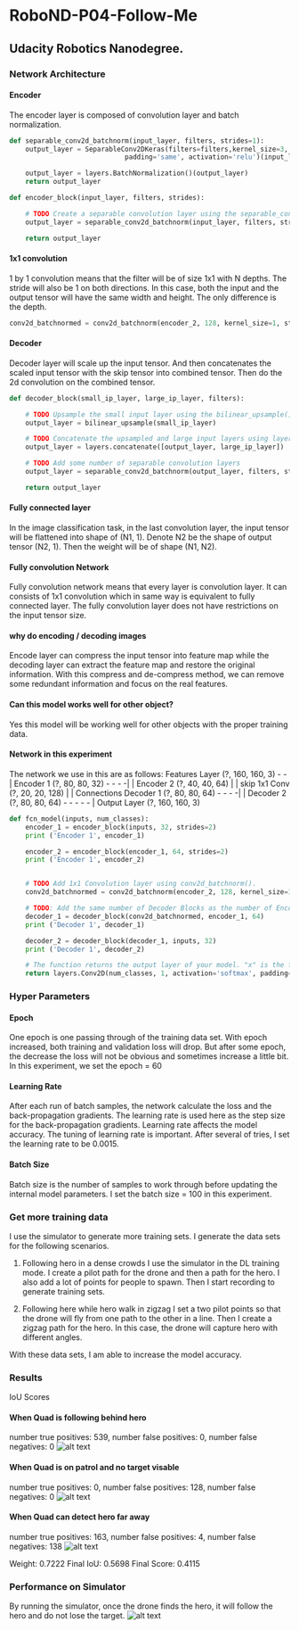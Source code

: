 # RoboND-P04-Follow-Me
## Udacity Robotics Nanodegree.

[image0]: ./img/fm1.png
[image1]: ./img/fm2.png
[image2]: ./img/fm3.png
[image3]: ./img/fm4.png


### Network Architecture
#### Encoder
The encoder layer is composed of convolution layer and batch normalization.

```python
def separable_conv2d_batchnorm(input_layer, filters, strides=1):
    output_layer = SeparableConv2DKeras(filters=filters,kernel_size=3, strides=strides,
                             padding='same', activation='relu')(input_layer)

    output_layer = layers.BatchNormalization()(output_layer)
    return output_layer

def encoder_block(input_layer, filters, strides):

    # TODO Create a separable convolution layer using the separable_conv2d_batchnorm() function.
    output_layer = separable_conv2d_batchnorm(input_layer, filters, strides=strides)

    return output_layer
```

#### 1x1 convolution
1 by 1 convolution means that the filter will be of size 1x1 with N depths. The stride will also be 1 on both directions. In this case, both the input and the output tensor will have the same width and height. The only difference is the depth.
```python
conv2d_batchnormed = conv2d_batchnorm(encoder_2, 128, kernel_size=1, strides=1)
```

#### Decoder
Decoder layer will scale up the input tensor. And then concatenates the scaled input tensor with the skip tensor into combined tensor. Then do the 2d convolution on the combined tensor.

```python
def decoder_block(small_ip_layer, large_ip_layer, filters):

    # TODO Upsample the small input layer using the bilinear_upsample() function.
    output_layer = bilinear_upsample(small_ip_layer)

    # TODO Concatenate the upsampled and large input layers using layers.concatenate
    output_layer = layers.concatenate([output_layer, large_ip_layer])

    # TODO Add some number of separable convolution layers    
    output_layer = separable_conv2d_batchnorm(output_layer, filters, strides=1)

    return output_layer
```

#### Fully connected layer
In the image classification task, in the last convolution layer, the input tensor will be flattened into shape of (N1, 1). Denote N2 be the shape of output tensor (N2, 1). Then the weight will be of shape (N1, N2).

#### Fully convolution Network
Fully convolution network means that every layer is convolution layer. It can consists of 1x1 convolution which in same way is equivalent to fully connected layer. The fully convolution layer does not have restrictions on the input tensor size.

#### why do encoding / decoding images
Encode layer can compress the input tensor into feature map while the decoding layer can extract the feature map and restore the original information. With this compress and de-compress method, we can remove some redundant information and focus on the real features.

#### Can this model works well for other object?
Yes this model will be working well for other objects with the proper training data.

#### Network in this experiment
The network we use in this are as follows:
Features Layer (?, 160, 160, 3) - - |
Encoder 1 (?, 80, 80, 32) - - - -|  |
Encoder 2 (?, 40, 40, 64)        |  |  skip
1x1 Conv (?, 20, 20, 128)        |  |  Connections
Decoder 1 (?, 80, 80, 64) - - - -|  |
Decoder 2 (?, 80, 80, 64) - - - - - |
Output Layer (?, 160, 160, 3)

```python
def fcn_model(inputs, num_classes):
    encoder_1 = encoder_block(inputs, 32, strides=2)
    print ('Encoder 1', encoder_1)

    encoder_2 = encoder_block(encoder_1, 64, strides=2)
    print ('Encoder 1', encoder_2)


    # TODO Add 1x1 Convolution layer using conv2d_batchnorm().
    conv2d_batchnormed = conv2d_batchnorm(encoder_2, 128, kernel_size=1, strides=1)

    # TODO: Add the same number of Decoder Blocks as the number of Encoder Blocks
    decoder_1 = decoder_block(conv2d_batchnormed, encoder_1, 64)
    print ('Decoder 1', decoder_1)

    decoder_2 = decoder_block(decoder_1, inputs, 32)
    print ('Decoder 1', decoder_2)    

    # The function returns the output layer of your model. "x" is the final layer obtained from the last decoder_block()
    return layers.Conv2D(num_classes, 1, activation='softmax', padding='same')(decoder_2)
```

### Hyper Parameters
#### Epoch
One epoch is one passing through of the training data set. With epoch increased, both training and validation loss will drop. But after some epoch, the decrease the loss will not be obvious and sometimes increase a little bit.
In this experiment, we set the epoch = 60

#### Learning Rate
After each run of batch samples, the network calculate the loss and the back-propagation gradients. The learning rate is used here as the step size for the back-propagation gradients.
Learning rate affects the model accuracy. The tuning of learning rate is important. After several of tries, I set the learning rate to be 0.0015.

#### Batch Size
Batch size is the number of samples to work through before updating the internal model parameters. I set the batch size = 100 in this experiment.

### Get more training data
I use the simulator to generate more training sets.
I generate the data sets for the following scenarios.
1. Following hero in a dense crowds
I use the simulator in the DL training mode. I create a pilot path for the drone and then a path for the hero. I also add a lot of points for people to spawn. Then I start recording to generate training sets.

2. Following here while hero walk in zigzag
I set a two pilot points so that the drone will fly from one path to the other in a line. Then I create a zigzag path for the hero. In this case, the drone will capture hero with different angles.

With these data sets, I am able to increase the model accuracy.


### Results

IoU Scores

#### When Quad is following behind hero

number true positives: 539, number false positives: 0, number false negatives: 0
![alt text][image0]

#### When Quad is on patrol and no target visable

number true positives: 0, number false positives: 128, number false negatives: 0
![alt text][image1]

#### When Quad can detect hero far away
number true positives: 163, number false positives: 4, number false negatives: 138
![alt text][image2]

Weight: 0.7222
Final IoU: 0.5698
Final Score: 0.4115

### Performance on Simulator
By running the simulator, once the drone finds the hero, it will follow the hero and do not lose the target.
![alt text][image3]
